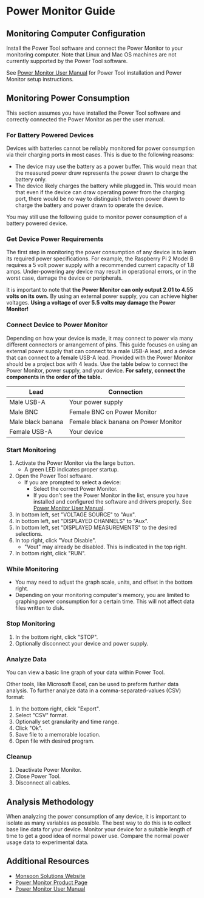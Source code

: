 # Power Monitor Guide

## Monitoring Computer Configuration

Install the Power Tool software and connect the Power Monitor to your monitoring computer. Note that Linux and Mac OS machines are not currently supported by the Power Tool software.

See [Power Monitor User Manual](http://msoon.github.io/powermonitor/PowerTool/doc/LVPM%20Manual.pdf) for Power Tool installation and Power Monitor setup instructions.

## Monitoring Power Consumption

This section assumes you have installed the Power Tool software and correctly connected the Power Monitor as per the user manual.

### For Battery Powered Devices

Devices with batteries cannot be reliably monitored for power consumption via their charging ports in most cases. This is due to the following reasons:

- The device may use the battery as a power buffer. This would mean that the measured power draw represents the power drawn to charge the battery only.
- The device likely charges the battery while plugged in. This would mean that even if the device can draw operating power from the charging port, there would be no way to distinguish between power drawn to charge the battery and power drawn to operate the device.

You may still use the following guide to monitor power consumption of a battery powered device.

### Get Device Power Requirements

The first step in monitoring the power consumption of any device is to learn its required power specifications. For example, the Raspberry Pi 2 Model B requires a 5 volt power supply with a recommended current capacity of 1.8 amps. Under-powering any device may result in operational errors, or in the worst case, damage the device or peripherals.

It is important to note that **the Power Monitor can only output 2.01 to 4.55 volts on its own.** By using an external power supply, you can achieve higher voltages. **Using a voltage of over 5.5 volts may damage the Power Monitor!**

### Connect Device to Power Monitor

Depending on how your device is made, it may connect to power via many different connectors or arrangement of pins. This guide focuses on using an external power supply that can connect to a male USB-A lead, and a device that can connect to a female USB-A lead. Provided with the Power Monitor should be a project box with 4 leads. Use the table below to connect the Power Monitor, power supply, and your device. **For safety, connect the components in the order of the table.**

| Lead              | Connection
| ---               | ---
| Male USB-A        | Your power supply
| Male BNC          | Female BNC on Power Monitor
| Male black banana | Female black banana on Power Monitor
| Female USB-A      | Your device

### Start Monitoring

1. Activate the Power Monitor via the large button.
    - A green LED indicates proper startup.
2. Open the Power Tool software.
    - If you are prompted to select a device:
        - Select the correct Power Monitor.
        - If you don't see the Power Monitor in the list, ensure you have installed and configured the software and drivers properly. See [Power Monitor User Manual](http://msoon.github.io/powermonitor/PowerTool/doc/LVPM%20Manual.pdf).
3. In bottom left, set "VOLTAGE SOURCE" to "Aux".
4. In bottom left, set "DISPLAYED CHANNELS" to "Aux".
5. In bottom left, set "DISPLAYED MEASUREMENTS" to the desired selections.
6. In top right, click "Vout Disable".
    - "Vout" may already be disabled. This is indicated in the top right.
7. In bottom right, click "RUN".

### While Monitoring

- You may need to adjust the graph scale, units, and offset in the bottom right.
- Depending on your monitoring computer's memory, you are limited to graphing power consumption for a certain time. This will not affect data files written to disk.

### Stop Monitoring

1. In the bottom right, click "STOP".
2. Optionally disconnect your device and power supply.

### Analyze Data

You can view a basic line graph of your data within Power Tool.

Other tools, like Microsoft Excel, can be used to preform further data analysis. To further analyze data in a comma-separated-values (CSV) format:

1. In the bottom right, click "Export".
2. Select "CSV" format.
3. Optionally set granularity and time range.
4. Click "Ok".
5. Save file to a memorable location.
6. Open file with desired program.

### Cleanup

1. Deactivate Power Monitor.
2. Close Power Tool.
3. Disconnect all cables.

## Analysis Methodology

When analyzing the power consumption of any device, it is important to isolate as many variables as possible. The best way to do this is to collect base line data for your device. Monitor your device for a suitable length of time to get a good idea of normal power use. Compare the normal power usage data to experimental data.

## Additional Resources

- [Monsoon Solutions Website](https://www.msoon.com/)
- [Power Monitor Product Page](http://msoon.github.io/powermonitor/LVPM.html)
- [Power Monitor User Manual](http://msoon.github.io/powermonitor/PowerTool/doc/LVPM%20Manual.pdf)